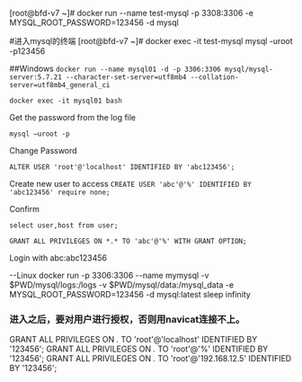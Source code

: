 [root@bfd-v7 ~]# docker run --name test-mysql -p 3308:3306  -e MYSQL_ROOT_PASSWORD=123456 -d mysql

#进入mysql的终端
[root@bfd-v7 ~]# docker exec -it test-mysql mysql -uroot -p123456

##Windows
`docker run --name mysql01 -d -p 3306:3306 mysql/mysql-server:5.7.21 --character-set-server=utf8mb4 --collation-server=utf8mb4_general_ci`

`docker exec -it mysql01 bash`

Get the password from the log file

`mysql –uroot -p`

Change Password

`ALTER USER 'root'@'localhost' IDENTIFIED BY 'abc123456';`

Create new user to access
`CREATE USER 'abc'@'%' IDENTIFIED BY 'abc123456' require none;`

Confirm

`select user,host from user;`

`GRANT ALL PRIVILEGES ON *.* TO 'abc'@'%' WITH GRANT OPTION;`

Login with abc:abc123456


--Linux
docker run -p 3306:3306 --name mymysql -v $PWD/mysql/logs:/logs -v $PWD/mysql/data:/mysql_data -e MYSQL_ROOT_PASSWORD=123456 -d mysql:latest sleep infinity



### 进入之后，要对用户进行授权，否则用navicat连接不上。
GRANT ALL PRIVILEGES ON *.* TO 'root'@'localhost' IDENTIFIED BY '123456';
GRANT ALL PRIVILEGES ON *.* TO 'root'@'%' IDENTIFIED BY '123456';
GRANT ALL PRIVILEGES ON *.* TO 'root'@'192.168.12.5' IDENTIFIED BY '123456';